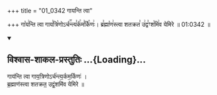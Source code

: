 +++
title = "01_0342 गायन्ति त्वा"

+++
गा꣡य꣢न्ति त्वा गाय꣣त्रि꣡णोऽर्च꣢꣯न्त्य꣣र्क꣢म꣣र्कि꣡णः꣢। ब्र꣣ह्मा꣡ण꣢स्त्वा शतक्रत꣣ उ꣢द्व꣣ꣳश꣡मि꣢व येमिरे ॥ 01:0342 ॥

<div class="js_include" newlevelforh1="2" title="विश्वास-शाकल-प्रस्तुतिः" unfilled url="/vedAH_Rk/shAkalam/saMhitA/vishvAsa-prastutiH/01/010/01_gAyanti_tvA.md">
<details open><summary><h2>विश्वास-शाकल-प्रस्तुतिः ...{Loading}...</h2></summary>


गाय॑न्ति त्वा गाय॒त्रिणोऽर्च॑न्त्य॒र्कम॒र्किणः॑ ।  
ब्र॒ह्माण॑स्त्वा शतक्रत॒ उद्वं॒शमि॑व येमिरे ॥

</details>
</div>